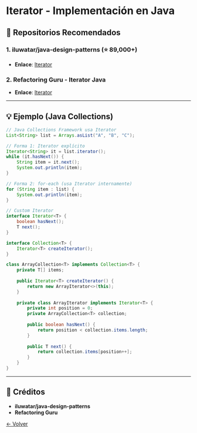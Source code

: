# Iterator - Implementación en Java

## 🌟 Repositorios Recomendados

### 1. **iluwatar/java-design-patterns** (⭐ 89,000+)
- **Enlace**: [Iterator](https://github.com/iluwatar/java-design-patterns/tree/master/iterator)

### 2. **Refactoring Guru - Iterator Java**
- **Enlace**: [Iterator](https://refactoring.guru/design-patterns/iterator/java/example)

---

## 💡 Ejemplo (Java Collections)

```java
// Java Collections Framework usa Iterator
List<String> list = Arrays.asList("A", "B", "C");

// Forma 1: Iterator explícito
Iterator<String> it = list.iterator();
while (it.hasNext()) {
    String item = it.next();
    System.out.println(item);
}

// Forma 2: for-each (usa Iterator internamente)
for (String item : list) {
    System.out.println(item);
}

// Custom Iterator
interface Iterator<T> {
    boolean hasNext();
    T next();
}

interface Collection<T> {
    Iterator<T> createIterator();
}

class ArrayCollection<T> implements Collection<T> {
    private T[] items;
    
    public Iterator<T> createIterator() {
        return new ArrayIterator<>(this);
    }
    
    private class ArrayIterator implements Iterator<T> {
        private int position = 0;
        private ArrayCollection<T> collection;
        
        public boolean hasNext() {
            return position < collection.items.length;
        }
        
        public T next() {
            return collection.items[position++];
        }
    }
}
```

---

## 🙏 Créditos
- **iluwatar/java-design-patterns**
- **Refactoring Guru**

[← Volver](../README.md)
